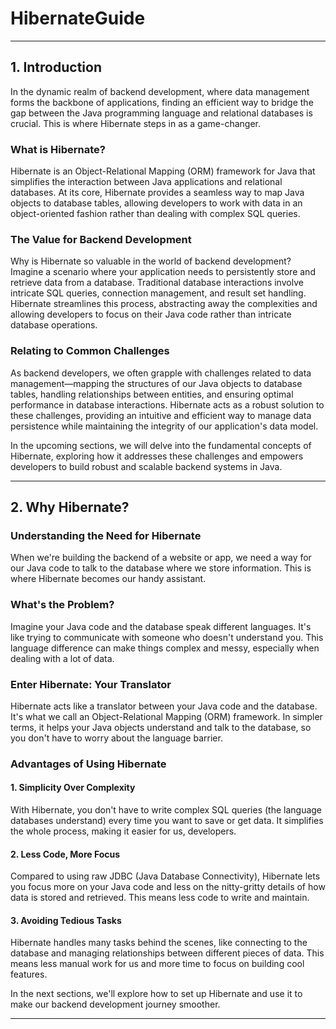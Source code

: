 # HibernateGuide

---

## 1. Introduction

In the dynamic realm of backend development, where data management forms the backbone of applications, finding an efficient way to bridge the gap between the Java programming language and relational databases is crucial. This is where Hibernate steps in as a game-changer.

### What is Hibernate?

Hibernate is an Object-Relational Mapping (ORM) framework for Java that simplifies the interaction between Java applications and relational databases. At its core, Hibernate provides a seamless way to map Java objects to database tables, allowing developers to work with data in an object-oriented fashion rather than dealing with complex SQL queries.

### The Value for Backend Development

Why is Hibernate so valuable in the world of backend development? Imagine a scenario where your application needs to persistently store and retrieve data from a database. Traditional database interactions involve intricate SQL queries, connection management, and result set handling. Hibernate streamlines this process, abstracting away the complexities and allowing developers to focus on their Java code rather than intricate database operations.

### Relating to Common Challenges

As backend developers, we often grapple with challenges related to data management—mapping the structures of our Java objects to database tables, handling relationships between entities, and ensuring optimal performance in database interactions. Hibernate acts as a robust solution to these challenges, providing an intuitive and efficient way to manage data persistence while maintaining the integrity of our application's data model.

In the upcoming sections, we will delve into the fundamental concepts of Hibernate, exploring how it addresses these challenges and empowers developers to build robust and scalable backend systems in Java.

---


## 2. Why Hibernate?

### Understanding the Need for Hibernate

When we're building the backend of a website or app, we need a way for our Java code to talk to the database where we store information. This is where Hibernate becomes our handy assistant.

### What's the Problem?

Imagine your Java code and the database speak different languages. It's like trying to communicate with someone who doesn't understand you. This language difference can make things complex and messy, especially when dealing with a lot of data.

### Enter Hibernate: Your Translator

Hibernate acts like a translator between your Java code and the database. It's what we call an Object-Relational Mapping (ORM) framework. In simpler terms, it helps your Java objects understand and talk to the database, so you don't have to worry about the language barrier.

### Advantages of Using Hibernate

#### 1. **Simplicity Over Complexity**

   With Hibernate, you don't have to write complex SQL queries (the language databases understand) every time you want to save or get data. It simplifies the whole process, making it easier for us, developers.

#### 2. **Less Code, More Focus**

   Compared to using raw JDBC (Java Database Connectivity), Hibernate lets you focus more on your Java code and less on the nitty-gritty details of how data is stored and retrieved. This means less code to write and maintain.

#### 3. **Avoiding Tedious Tasks**

   Hibernate handles many tasks behind the scenes, like connecting to the database and managing relationships between different pieces of data. This means less manual work for us and more time to focus on building cool features.

In the next sections, we'll explore how to set up Hibernate and use it to make our backend development journey smoother.

---
